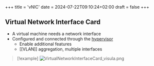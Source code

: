 +++
title = 'vNIC'
date = 2024-07-22T09:10:24+02:00
draft = false
+++

## Virtual Network Interface Card
- A virtual machine needs a network interface
-   Configured and connected through the [hypervisor](/obisdian_ntoes/notes_obsidian/ZPythonref/DjangoFramework/Network+/vitrual/hypervisor.md) 
	- Enable additional features 
	- [[VLAN]] aggregation, multiple interfaces
>[!example] ![VirtualNetworkInterfaceCard_visula.png](/Notes/VirtualNetworkInterfaceCard_visula.png)